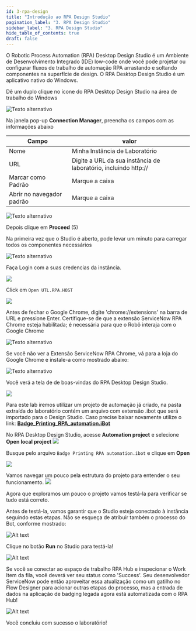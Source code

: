 ```yaml
---
id: 3-rpa-design
title: "Introdução ao RPA Design Studio"
pagination_label: "3. RPA Design Studio"
sidebar_label: "3. RPA Design Studio"
hide_table_of_contents: true
draft: false
---
```


O Robotic Process Automation (RPA) Desktop Design Studio é um Ambiente de Desenvolvimento Integrado (IDE) low-code onde você pode projetar ou configurar fluxos de trabalho de automação RPA arrastando e soltando componentes na superfície de design. O RPA Desktop Design Studio é um aplicativo nativo do Windows.

Dê um duplo clique no ícone do RPA Desktop Design Studio na área de trabalho do Windows

![Texto alternativo](../img/2023-10-02_11-03-24.png)

Na janela pop-up **Connection Manager**, preencha os campos com as informações abaixo

   | Campo | valor |
   |-------|-------|
   | Nome | Minha Instância de Laboratório |
   | URL | Digite a URL da sua instância de laboratório, incluindo http:// |
   | Marcar como Padrão | Marque a caixa |
   | Abrir no navegador padrão | Marque a caixa |

![Texto alternativo](../img/2023-10-02_11-05-55.png)

Depois clique em **Proceed** (5)

Na primeira vez que o Studio é aberto, pode levar um minuto para carregar todos os componentes necessários

![Texto alternativo](../img/2023-10-02_11-12-08.png)

Faça Login com a suas credencias da instância.

![](../images/2024-12-10-23-04-03.png)

Click em `Open UTL.RPA.HOST`

![](../images/2024-12-10-23-04-44.png)

Antes de fechar o Google Chrome, digite 'chrome://extensions' na barra de URL e pressione Enter. Certifique-se de que a extensão ServiceNow RPA Chrome esteja habilitada; é necessária para que o Robô interaja com o Google Chrome

![Texto alternativo](../img/2023-10-02_11-43-52.png)

Se você não ver a Extensão ServiceNow RPA Chrome, vá para a loja do Google Chrome e instale-a como mostrado abaixo:

![Texto alternativo](<../img/2023-10-04_08-23-23(1).gif>)

Você verá a tela de de boas-vindas do RPA Desktop Design Studio.

![](../images/2024-12-10-23-08-45.png)

Para este lab iremos utilizar um projeto de automação já criado, na pasta extraída do laboratório contém um arquivo com extensão .ibot que será importado para o Design Studio. Caso precise baixar novamente utilize o link: **[Badge_Printing_RPA_automation.iBot](../downloads/Badge_Printing_RPA_automation.iBot)**

No RPA Desktop Design Studio, acesse **Automation project** e selecione **Open local project**
![](../images/2024-12-10-23-17-35.png)

Busque pelo arquivo `Badge Printing RPA automation.ibot` e clique em **Open**

![](../images/2024-12-10-23-19-01.png)

Vamos navegar um pouco pela estrutura do projeto para entender o seu funcionamento.
![](../images/2024-12-10-23-21-37.png)


Agora que exploramos um pouco o projeto vamos testá-la para verificar se tudo está correto.

Antes de testá-la, vamos garantir que o Studio esteja conectado à instância seguindo estas etapas. Não se esqueça de atribuir também o processo do Bot, conforme mostrado:

![Alt text](../img/2023-10-03_13-00-40(1).gif)

Clique no botão **Run** no Studio para testá-la!

![Alt text](../img/2023-10-03_13-21-45(2).gif)

Se você se conectar ao espaço de trabalho RPA Hub e inspecionar o Work Item da fila, você deverá ver seu status como 'Success'. Seu desenvolvedor ServiceNow pode então aproveitar essa atualização como um gatilho no Flow Designer para acionar outras etapas do processo, mas a entrada de dados na aplicação de badging legada agora está automatizada com o RPA Hub!

![Alt text](../img/2023-10-03_13-26-22(1).gif)

Você concluiu com sucesso o laboratório!

